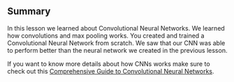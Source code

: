 ## Summary

In this lesson we learned about Convolutional Neural Networks. We learned how convolutions and max pooling works. You created and trained a Convolutional Neural Network from scratch. We saw that our CNN was able to perform better than the neural network we created in the previous lesson.

If you want to know more details about how CNNs works make sure to check out this [Comprehensive Guide to Convolutional Neural Networks](https://towardsdatascience.com/a-comprehensive-guide-to-convolutional-neural-networks-the-eli5-way-3bd2b1164a53).